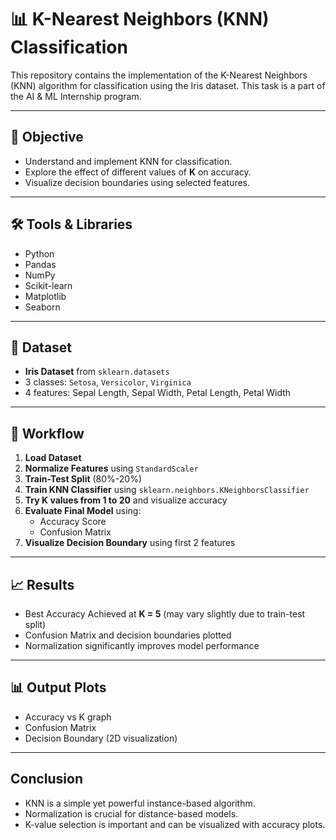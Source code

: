 # 📊 K-Nearest Neighbors (KNN) Classification

This repository contains the implementation of the K-Nearest Neighbors (KNN) algorithm for classification using the Iris dataset. This task is a part of the AI & ML Internship program.

---

## 🚀 Objective

- Understand and implement KNN for classification.
- Explore the effect of different values of **K** on accuracy.
- Visualize decision boundaries using selected features.

---

## 🛠 Tools & Libraries

- Python
- Pandas
- NumPy
- Scikit-learn
- Matplotlib
- Seaborn

---

## 📁 Dataset

- **Iris Dataset** from `sklearn.datasets`
- 3 classes: `Setosa`, `Versicolor`, `Virginica`
- 4 features: Sepal Length, Sepal Width, Petal Length, Petal Width

---

## 🔄 Workflow
1. **Load Dataset**
2. **Normalize Features** using `StandardScaler`
3. **Train-Test Split** (80%-20%)
4. **Train KNN Classifier** using `sklearn.neighbors.KNeighborsClassifier`
5. **Try K values from 1 to 20** and visualize accuracy
6. **Evaluate Final Model** using:
   - Accuracy Score
   - Confusion Matrix
7. **Visualize Decision Boundary** using first 2 features

---

## 📈 Results

- Best Accuracy Achieved at **K = 5** (may vary slightly due to train-test split)
- Confusion Matrix and decision boundaries plotted
- Normalization significantly improves model performance

---

## 📊 Output Plots

- Accuracy vs K graph
- Confusion Matrix
- Decision Boundary (2D visualization)

---
## Conclusion
- KNN is a simple yet powerful instance-based algorithm.
- Normalization is crucial for distance-based models.
- K-value selection is important and can be visualized with accuracy plots.
